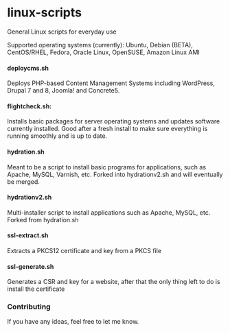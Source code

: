 # linux-scripts
General Linux scripts for everyday use

Supported operating systems (currently): Ubuntu, Debian (BETA), CentOS/RHEL, Fedora, Oracle Linux, OpenSUSE, Amazon Linux AMI

#### deploycms.sh

Deploys PHP-based Content Management Systems including WordPress, Drupal 7 and 8, Joomla! and Concrete5.

#### flightcheck.sh:

Installs basic packages for server operating systems and updates software currently installed. Good after a fresh install to make sure everything is running smoothly and is up to date.

#### hydration.sh

Meant to be a script to install basic programs for applications, such as Apache, MySQL, Varnish, etc. Forked into hydrationv2.sh and will eventually be merged.

#### hydrationv2.sh

Multi-installer script to install applications such as Apache, MySQL, etc. Forked from hydration.sh

#### ssl-extract.sh

Extracts a PKCS12 certificate and key from a PKCS file

#### ssl-generate.sh

Generates a CSR and key for a website, after that the only thing left to do is install the certificate

### Contributing

If you have any ideas, feel free to let me know.

